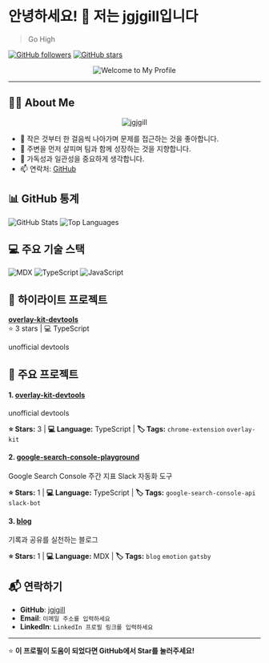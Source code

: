 # 안녕하세요! 👋 저는 jgjgill입니다

> Go High

[![GitHub followers](https://img.shields.io/github/followers/jgjgill?label=Follow&style=social)](https://github.com/jgjgill)
[![GitHub stars](https://img.shields.io/github/stars/jgjgill?affiliations=OWNER&style=social)](https://github.com/jgjgill)

<div align="center">

  ![Welcome to My Profile](https://profile-readme-generator.onrender.com/api/wave-banner?title=Welcome+to+My+Profile&subtitle=Go+High&theme=dark)

</div>

---

## 🧑‍💻 About Me

<div align="center">

  ![jgjgill](https://profile-readme-generator.onrender.com/api/neon-sign?text=jgjgill&subtitle=Frontend+Developer&theme=cyberpunk&animation=flicker)

</div>


- 🔭 작은 것부터 한 걸음씩 나아가며 문제를 접근하는 것을 좋아합니다.
- 🌱 주변을 먼저 살피며 팀과 함께 성장하는 것을 지향합니다.
- 💬 가독성과 일관성을 중요하게 생각합니다.
- 📫 연락처: [GitHub](https://github.com/jgjgill)

## 📊 GitHub 통계


![GitHub Stats](https://github-readme-stats.vercel.app/api?username=jgjgill&show_icons=true&theme=radical&hide_border=true)
![Top Languages](https://github-readme-stats.vercel.app/api/top-langs/?username=jgjgill&layout=compact&theme=radical&hide_border=true)

## 💻 주요 기술 스택
![MDX](https://img.shields.io/badge/MDX-0078D4?style=for-the-badge) ![TypeScript](https://img.shields.io/badge/TypeScript-007ACC?style=for-the-badge&logo=typescript&logoColor=white) ![JavaScript](https://img.shields.io/badge/JavaScript-F7DF1E?style=for-the-badge&logo=javascript&logoColor=black)

## 🌟 하이라이트 프로젝트

**[overlay-kit-devtools](https://github.com/jgjgill/overlay-kit-devtools)**  
⭐ 3 stars | 💻 TypeScript

unofficial devtools


## 🚀 주요 프로젝트

#### 1. [overlay-kit-devtools](https://github.com/jgjgill/overlay-kit-devtools)
unofficial devtools

**⭐ Stars:** 3 | **💻 Language:** TypeScript | **🏷️ Tags:** `chrome-extension` `overlay-kit`


#### 2. [google-search-console-playground](https://github.com/jgjgill/google-search-console-playground)
Google Search Console 주간 지표 Slack 자동화 도구

**⭐ Stars:** 1 | **💻 Language:** TypeScript | **🏷️ Tags:** `google-search-console-api` `slack-bot`


#### 3. [blog](https://github.com/jgjgill/blog)
기록과 공유를 실천하는 블로그

**⭐ Stars:** 1 | **💻 Language:** MDX | **🏷️ Tags:** `blog` `emotion` `gatsby`


## 📬 연락하기

- **GitHub**: [jgjgill](https://github.com/jgjgill)
- **Email**: `이메일 주소를 입력하세요`
- **LinkedIn**: `LinkedIn 프로필 링크를 입력하세요`

---

⭐ **이 프로필이 도움이 되었다면 GitHub에서 Star를 눌러주세요!**
